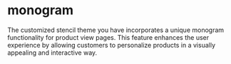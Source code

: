 # monogram
The customized stencil theme you have incorporates a unique monogram functionality for product view pages. This feature enhances the user experience by allowing customers to personalize products in a visually appealing and interactive way. 
